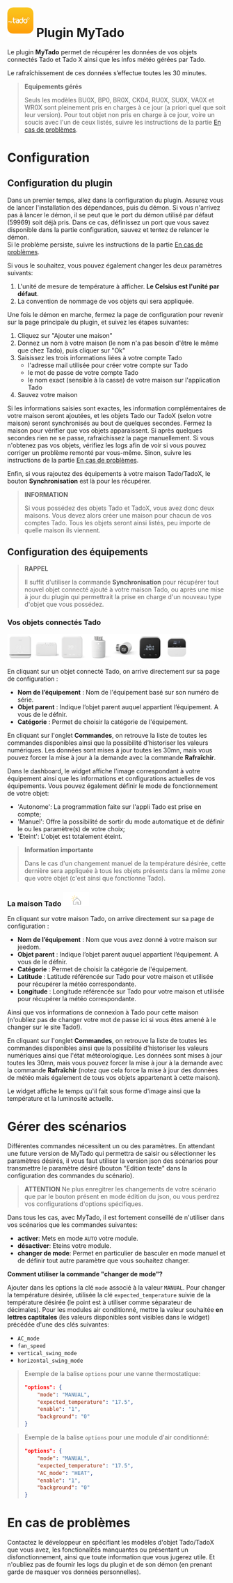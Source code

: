 # <img src="../images/MyTado_icon.png" width="60"/> Plugin MyTado

Le plugin **MyTado** permet de récupérer les données de vos objets connectés Tado et Tado X ainsi que les infos météo gérées par Tado.

Le rafraîchissement de ces données s’effectue toutes les 30 minutes.

>**Equipements gérés**
>
>Seuls les modèles BU0X, BP0, BR0X, CK04, RU0X, SU0X, VA0X et WR0X sont pleinement pris en charges à ce jour (a priori quel que soit leur version). 
>Pour tout objet non pris en charge à ce jour, voire un soucis avec l'un de ceux listés, suivre les instructions de la partie [En cas de problèmes](#en-cas-de-problèmes).

# Configuration

## Configuration du plugin

Dans un premier temps, allez dans la configuration du plugin.
Assurez vous de lancer l'installation des dépendances, puis du démon.
Si vous n'arrivez pas à lancer le démon, il se peut que le port du démon utilisé par défaut (59969) soit déjà pris. 
Dans ce cas, définissez un port que vous savez disponible dans la partie configuration, sauvez et tentez de relancer le démon.  
Si le problème persiste, suivre les instructions de la partie [En cas de problèmes](#en-cas-de-problèmes).

Si vous le souhaitez, vous pouvez également changer les deux paramètres suivants:
1. L'unité de mesure de température à afficher. **Le Celsius est l'unité par défaut**.
2. La convention de nommage de vos objets qui sera appliquée.

Une fois le démon en marche, fermez la page de configuration pour revenir sur la page principale du plugin, et suivez les étapes suivantes:
1. Cliquez sur "Ajouter une maison"
2. Donnez un nom à votre maison (le nom n'a pas besoin d'être le même que chez Tado), puis cliquer sur "Ok"
3. Saisissez les trois informations liées à votre compte Tado
    - l'adresse mail utilisée pour créer votre compte sur Tado
    - le mot de passe de votre compte Tado
    - le nom exact (sensible à la casse) de votre maison sur l'application Tado
4. Sauvez votre maison

Si les informations saisies sont exactes, les information complémentaires de votre maison seront ajoutées, et les objets Tado our TadoX (selon votre maison) seront synchronisés au bout de quelques secondes.
Fermez la maison pour vérifier que vos objets apparaissent.
Si après quelques secondes rien ne se passe, rafraichissez la page manuellement. 
Si vous n'obtenez pas vos objets, vérifiez les logs afin de voir si vous pouvez corriger un problème remonté par vous-même.
Sinon, suivre les instructions de la partie [En cas de problèmes](#en-cas-de-problèmes).

Enfin, si vous rajoutez des équipements à votre maison Tado/TadoX, le bouton **Synchronisation** est là pour les récupérer.

>**INFORMATION**
>
>Si vous possédez des objets Tado et TadoX, vous avez donc deux maisons. Vous devez alors créer une maison pour chacun de vos comptes Tado.
>Tous les objets seront ainsi listés, peu importe de quelle maison ils viennent.

## Configuration des équipements

>**RAPPEL**
>
>Il suffit d'utiliser la commande **Synchronisation** pour récupérer tout nouvel objet connecté ajouté à votre maison Tado, ou après une mise à jour du plugin qui permettrait la prise en charge d'un nouveau type d'objet que vous possédez.

### Vos objets connectés Tado
<img src="../images/WR0X.png" width="60"/><img src="../images/BU0X.png" width="60"/><img src="../images/RU0X.png" width="60"/><img src="../images/VA0X.png" width="60"/><img src="../images/VA04.png" width="60"/><img src="../images/RU04.png" width="60"/><img src="../images/CK04.png" width="60"/>

En cliquant sur un objet connecté Tado, on arrive directement sur sa page de configuration :

- **Nom de l’équipement** : Nom de l'équipement basé sur son numéro de série.
- **Objet parent** : Indique l’objet parent auquel appartient l’équipement. A vous de le défnir.
- **Catégorie** : Permet de choisir la catégorie de l'équipement.

En cliquant sur l'onglet **Commandes**, on retrouve la liste de toutes les commandes disponibles ainsi que la possibilité d’historiser les valeurs numériques.
Les données sont mises à jour toutes les 30mn, mais vous pouvez forcer la mise à jour à la demande avec la commande **Rafraîchir**.

Dans le dashboard, le widget affiche l'image correspondant à votre équipement ainsi que les informations et configurations actuelles de vos équipements.
Vous pouvez également définir le mode de fonctionnement de votre objet:
- 'Autonome': La programmation faite sur l'appli Tado est prise en compte;
- 'Manuel': Offre la possibilité de sortir du mode automatique et de définir le ou les paramètre(s) de votre choix;
- 'Eteint': L'objet est totalement éteint.

>**Information importante**
>
>Dans le cas d'un changement manuel de la température désirée, cette dernière sera appliquée à tous les objets présents dans la même zone que votre objet (c'est ainsi que fonctionne Tado). 

### La maison Tado <img src="../images/HomeEq.svg" width="60"/>

En cliquant sur votre maison Tado, on arrive directement sur sa page de configuration :

- **Nom de l’équipement** : Nom que vous avez donné à votre maison sur jeedom.
- **Objet parent** : Indique l’objet parent auquel appartient l’équipement. A vous de le défnir.
- **Catégorie** : Permet de choisir la catégorie de l'équipement.
- **Latitude** : Latitude référencée sur Tado pour votre maison et utilisée pour récupérer la météo correspondante.
- **Longitude** : Longitude référencée sur Tado pour votre maison et utilisée pour récupérer la météo correspondante.

Ainsi que vos informations de connexion à Tado pour cette maison (n'oubliez pas de changer votre mot de passe ici si vous êtes amené à le changer sur le site Tado!).

En cliquant sur l'onglet **Commandes**, on retrouve la liste de toutes les commandes disponibles ainsi que la possibilité d’historiser les valeurs numériques ainsi que l'état météorologique.
Les données sont mises à jour toutes les 30mn, mais vous pouvez forcer la mise à jour à la demande avec la commande **Rafraîchir** (notez que cela force la mise à jour des données de météo mais également de tous vos objets appartenant à cette maison).

Le widget affiche le temps qu'il fait sous forme d'image ainsi que la température et la luminosité actuelle.

# Gérer des scénarios

Différentes commandes nécessitent un ou des paramètres. En attendant une future version de MyTado qui permettra de saisir ou sélectionner les paramètres désirés, il vous faut utiliser la version json des scénarios pour transmettre le paramètre désiré (bouton "Edition texte" dans la configuration des commandes du scénario). 
>**ATTENTION**
>Ne plus enregitrer les changements de votre scénario que par le bouton présent en mode édition du json, ou vous perdrez vos configurations d'options spécifiques.

Dans tous les cas, avec MyTado, il est fortement conseillé de n'utiliser dans vos scénarios que les commandes suivantes:
- **activer**: Mets en mode `AUTO` votre module.
- **désactiver**: Eteins votre module.
- **changer de mode**: Permet en particulier de basculer en mode manuel et de définir tout autre paramètre que vous souhaitez changer.

**Comment utiliser la commande "changer de mode"?**

Ajouter dans les options la clé `mode` associé à la valeur `MANUAL`.
Pour changer la température désirée, utilisée la clé `expected_temperature` suivie de la température désirée (le point est à utiliser comme séparateur de décimales).
Pour les modules air conditionné, mettre la valeur souhaitée **en lettres captitales** (les valeurs disponibles sont visibles dans le widget) précédée d'une des clés suivantes:
- `AC_mode`  
- `fan_speed`  
- `vertical_swing_mode`  
- `horizontal_swing_mode`

>Exemple de la balise `options` pour une vanne thermostatique:
> ```json
> "options": {
>     "mode": "MANUAL",
>     "expected_temperature": "17.5",
>     "enable": "1",
>     "background": "0"
> }
> ```

>Exemple de la balise `options` pour une module d'air conditionné:
> ```json
> "options": {
>     "mode": "MANUAL",
>     "expected_temperature": "17.5",
>     "AC_mode": "HEAT",
>     "enable": "1",
>     "background": "0"
> }
> ```

# En cas de problèmes

Contactez le développeur en spécifiant les modèles d'objet Tado/TadoX que vous avez, les fonctionalités manquantes ou présentant un disfonctionnement, ainsi que toute information que vous jugerez utile. 
Et n'oubliez pas de fournir les logs du plugin et de son démon (en prenant garde de masquer vos données personnelles).
